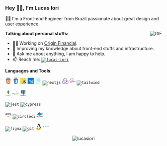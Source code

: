 ### Hey 👋🏽, I'm Lucas Iori

🧑‍💻 I'm a Front-end Engineer from Brazil passionate about great design and user experience.

<img align="right" alt="GIF" src="https://media.giphy.com/media/v1.Y2lkPTc5MGI3NjExdzkzNjg3bnJ0NWxzM3AxeGx5MTVsejY0YWdueDE0c3QwNHprazI3cCZlcD12MV9pbnRlcm5hbF9naWZfYnlfaWQmY3Q9Zw/SWoSkN6DxTszqIKEqv/giphy.gif" />
  
**Talking about personal stuffs:**

- 🧑‍💻 Working on [Origin Financial](https://www.useorigin.com/).
- 🌱 Improving my knowledge about front-end stuffs and infrastructure.
- 💬 Ask me about anything, I am happy to help.
- 📫 Reach me: <a href="https://linkedin.com/in/lucas-iori" target="blank"><code><img align="center" src="https://raw.githubusercontent.com/rahuldkjain/github-profile-readme-generator/master/src/images/icons/Social/linked-in-alt.svg" alt="lucas-iori" height="15" width="15" /></code></a>

**Languages and Tools:**  

<code><img src="https://raw.githubusercontent.com/devicons/devicon/master/icons/html5/html5-original-wordmark.svg" alt="html5" width="20" height="20"/></code>
<code><img src="https://raw.githubusercontent.com/devicons/devicon/master/icons/css3/css3-original-wordmark.svg" alt="css3" width="20" height="20"/></code>
<code><img src="https://raw.githubusercontent.com/devicons/devicon/master/icons/javascript/javascript-original.svg" alt="javascript" width="20" height="20"/></code>
<code><img src="https://raw.githubusercontent.com/devicons/devicon/master/icons/typescript/typescript-original.svg" alt="typescript" width="20" height="20"/></code>
<code><img src="https://raw.githubusercontent.com/devicons/devicon/master/icons/react/react-original-wordmark.svg" alt="react" width="20" height="20"/></code>
<code><img src="https://cdn.worldvectorlogo.com/logos/nextjs-2.svg" alt="nextjs" width="20" height="20"/></code>
<code><img src="https://raw.githubusercontent.com/devicons/devicon/master/icons/redux/redux-original.svg" alt="redux" width="20" height="20"/></code>
<code><img src="https://raw.githubusercontent.com/devicons/devicon/master/icons/sass/sass-original.svg" alt="sass" width="20" height="20"/></code>
<code><img src="https://www.vectorlogo.zone/logos/tailwindcss/tailwindcss-icon.svg" alt="tailwind" width="20" height="20"/></code>

<code><img src="https://raw.githubusercontent.com/devicons/devicon/master/icons/mongodb/mongodb-original-wordmark.svg" alt="mongodb" width="20" height="20"/></code>
<code><img src="https://raw.githubusercontent.com/devicons/devicon/master/icons/mysql/mysql-original-wordmark.svg" alt="mysql" width="20" height="20"/></code>
<code><img src="https://raw.githubusercontent.com/devicons/devicon/master/icons/postgresql/postgresql-original-wordmark.svg" alt="postgresql" width="20" height="20"/></code>

<code><img src="https://www.vectorlogo.zone/logos/jestjsio/jestjsio-icon.svg" alt="jest" width="20" height="20"/></code>
<code><img src="https://raw.githubusercontent.com/simple-icons/simple-icons/6e46ec1fc23b60c8fd0d2f2ff46db82e16dbd75f/icons/cypress.svg" alt="cypress" width="20" height="20"/></code>

<code><img src="https://raw.githubusercontent.com/devicons/devicon/master/icons/amazonwebservices/amazonwebservices-original-wordmark.svg" alt="aws" width="20" height="20"/></code>
<code><img src="https://www.vectorlogo.zone/logos/circleci/circleci-icon.svg" alt="circleci" width="20" height="20"/></code>
<code><img src="https://raw.githubusercontent.com/devicons/devicon/master/icons/docker/docker-original-wordmark.svg" alt="docker" width="20" height="20"/></code>

<code><img src="https://www.vectorlogo.zone/logos/figma/figma-icon.svg" alt="figma" width="20" height="20"/></code>
<code><img src="https://www.vectorlogo.zone/logos/git-scm/git-scm-icon.svg" alt="git" width="20" height="20"/></code>
<code><img src="https://raw.githubusercontent.com/devicons/devicon/master/icons/linux/linux-original.svg" alt="linux" width="20" height="20"/></code>
<code><img src="https://raw.githubusercontent.com/devicons/devicon/d00d0969292a6569d45b06d3f350f463a0107b0d/icons/webpack/webpack-original-wordmark.svg" alt="webpack" width="20" height="20"/></code>

<p align="center"><img src="https://github-readme-stats.vercel.app/api/top-langs?username=lucasiori&show_icons=true&locale=en&layout=compact" alt="lucasiori" /></p>

